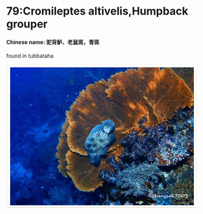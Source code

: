 # 79:Cromileptes altivelis,Humpback grouper

#### Chinese name: 驼背鲈、老鼠斑，青斑

found in tubbataha 

![](../.gitbook/assets/cromileptes-altivelis.jpg)

